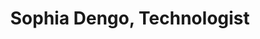 ---
title: 'Sophia Dengo, Technologist'
metaDesc: 'Senior user experience & product designer who loves to solve hard problems.'
layout: 'layouts/home.html'
intro:
  eyebrow: "I make beautiful, usable"
  main: 'digital experiences.'
  summary: "I'm a scrappy senior user experience and product designer who loves to solve problems."
  buttonText: 'See my work'
  buttonUrl: '/work'
  image: '/images/bg/phiden-octo-2020.png'
  imageAlt: 'Sophia, if she were an Octocat'
primaryCTA:
  title: 'Simple experiences are never as simple as they seem'
  summary: "Simple, functional experiences are usually the result of a lot of work behind the scenes. That's where I've focused my energy for the last several years: doing the work to make digital services easier to access, and more satisfying to use."
featuredWork:
  title: 'Favorites'
  summary: "The work I'm proudest of."
---